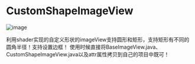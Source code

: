 # CustomShapeImageView
![image](https://github.com/wcy10586/CustomShapeImageView/tree/master/img/a.jpg)

利用shader实现的自定义形状的imageView支持圆形和矩形，支持矩形有不同的圆角半径！支持设置边框！
使用时候直接将BaseImageView.java、CustomShapeImageView.java以及attr属性拷贝到自己的项目中既可！






